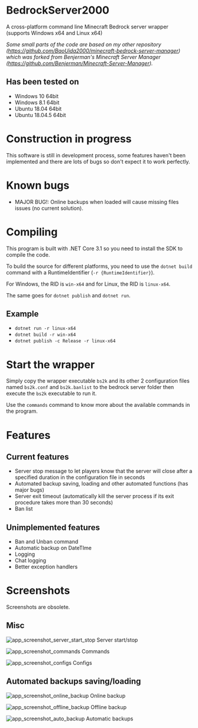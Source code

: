 # BedrockServer2000

A cross-platform command line Minecraft Bedrock server wrapper (supports Windows x64 and Linux x64)

_Some small parts of the code are based on my other repository (<https://github.com/BaoUida2000/minecraft-bedrock-server-manager>) which was forked from Benjerman's Minecraft Server Manager (<https://github.com/Benjerman/Minecraft-Server-Manager>)._

## Has been tested on

- Windows 10 64bit
- Windows 8.1 64bit
- Ubuntu 18.04 64bit
- Ubuntu 18.04.5 64bit

# Construction in progress

This software is still in development process, some features haven't been implemented and there are lots of bugs so don't expect it to work perfectly.

# Known bugs

- MAJOR BUG!: Online backups when loaded will cause missing files issues (no current solution).

# Compiling

This program is built with .NET Core 3.1 so you need to install the SDK to compile the code.

To build the source for different platforms, you need to use the `dotnet build` command with a RuntimeIdentifier (`-r {RuntimeIdentifier}`).

For Windows, the RID is `win-x64` and for Linux, the RID is `linux-x64`.

The same goes for `dotnet publish` and `dotnet run`.

## Example

- `dotnet run -r linux-x64`
- `dotnet build -r win-x64`
- `dotnet publish -c Release -r linux-x64`

# Start the wrapper

Simply copy the wrapper executable `bs2k` and its other 2 configuration files named `bs2k.conf` and `bs2k.banlist` to the bedrock server folder then execute the `bs2k` executable to run it.

Use the `commands` command to know more about the available commands in the program.

# Features

## Current features

- Server stop message to let players know that the server will close after a specified duration in the configuration file in seconds
- Automated backup saving, loading and other automated functions (has major bugs)
- Server exit timeout (automatically kill the server process if its exit procedure takes more than 30 seconds)
- Ban list

## Unimplemented features

- Ban and Unban command
- Automatic backup on DateTIme
- Logging
- Chat logging
- Better exception handlers

# Screenshots

Screenshots are obsolete.

## Misc

![app_screenshot_server_start_stop](resources/screenshots/app_screenshot_server_start_stop.png)
Server start/stop

![app_screenshot_commands](resources/screenshots/app_screenshot_commands.png)
Commands

![app_screenshot_configs](resources/screenshots/app_screenshot_configs.png)
Configs

## Automated backups saving/loading

![app_screenshot_online_backup](resources/screenshots/app_screenshot_online_backup.png)
Online backup

![app_screenshot_offline_backup](resources/screenshots/app_screenshot_offline_backup.png)
Offline backup

![app_screenshot_auto_backup](resources/screenshots/app_screenshot_auto_backup.png)
Automatic backups
